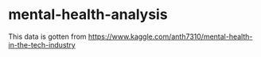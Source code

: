 # mental-health-analysis

This data is gotten from https://www.kaggle.com/anth7310/mental-health-in-the-tech-industry